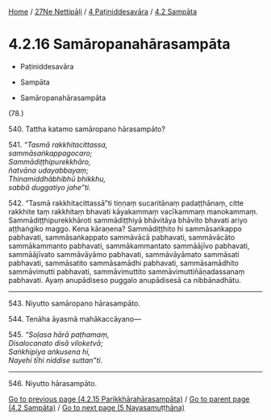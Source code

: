 
[Home](/) / [27Ne Nettipāḷi](../...md) / [4 Paṭiniddesavāra](...md) / [4.2 Sampāta](../27Ne/4/4.2.md)

# 4.2.16 Samāropanahārasampāta

* Paṭiniddesavāra

* Sampāta

* Samāropanahārasampāta

(78.)

540\. Tattha katamo samāropano hārasampāto?

541\. _“Tasmā rakkhitacittassa,_  
_sammāsaṅkappagocaro;_  
_Sammādiṭṭhipurekkhāro,_  
_ñatvāna udayabbayaṃ;_  
_Thinamiddhābhibhū bhikkhu,_  
_sabbā duggatiyo jahe”ti._  


542\. “Tasmā rakkhitacittassā”ti tiṇṇaṃ sucaritānaṃ padaṭṭhānaṃ, citte rakkhite taṃ rakkhitaṃ bhavati kāyakammaṃ vacīkammaṃ manokammaṃ. Sammādiṭṭhipurekkhāroti sammādiṭṭhiyā bhāvitāya bhāvito bhavati ariyo aṭṭhaṅgiko maggo. Kena kāraṇena? Sammādiṭṭhito hi sammāsaṅkappo pabhavati, sammāsaṅkappato sammāvācā pabhavati, sammāvācāto sammākammanto pabhavati, sammākammantato sammāājīvo pabhavati, sammāājīvato sammāvāyāmo pabhavati, sammāvāyāmato sammāsati pabhavati, sammāsatito sammāsamādhi pabhavati, sammāsamādhito sammāvimutti pabhavati, sammāvimuttito sammāvimuttiñāṇadassanaṃ pabhavati. Ayaṃ anupādiseso puggalo anupādisesā ca nibbānadhātu.

---

543\. Niyutto samāropano hārasampāto.



544\. Tenāha āyasmā mahākaccāyano—

545\. _“Soḷasa hārā paṭhamaṃ,_  
_Disalocanato disā viloketvā;_  
_Saṅkhipiya aṅkusena hi,_  
_Nayehi tīhi niddise suttan”ti._  


---

546\. Niyutto hārasampāto.



[Go to previous page (4.2.15 Parikkhārahārasampāta)](4.2.15.md) / [Go to parent page (4.2 Sampāta)](../27Ne/4/4.2.md) / [Go to next page (5 Nayasamuṭṭhāna)](../../5.md)


